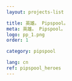 ```yaml
---
layout: projects-list

title: 英雄。 Pipspool。
meta: 英雄。 Pipspool。
logo: pp_1.png
order: 1

category: pipspool

lang: cn
ref: pipspool_heroes
---
```

